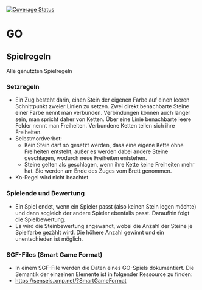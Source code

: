 [![Coverage Status](https://coveralls.io/repos/github/Involute1/de.htwg.msi.Go/badge.svg?branch=master)](https://coveralls.io/github/Involute1/de.htwg.msi.Go?branch=master)
# GO
## Spielregeln
Alle genutzten Spielregeln
### Setzregeln
* Ein Zug besteht darin, einen Stein der eigenen Farbe auf einen leeren Schnittpunkt zweier Linien zu setzen. Zwei direkt benachbarte Steine einer Farbe nennt man verbunden. Verbindungen können auch länger sein, man spricht daher von Ketten. Über eine Linie benachbarte leere Felder nennt man Freiheiten. Verbundene Ketten teilen sich ihre Freiheiten.
* Selbstmordverbot:
  * Kein Stein darf so gesetzt werden, dass eine eigene Kette ohne Freiheiten entsteht, außer es werden dabei andere Steine geschlagen, wodurch neue Freiheiten entstehen.
  * Steine gelten als geschlagen, wenn ihre Kette keine Freiheiten mehr hat. Sie werden am Ende des Zuges vom Brett genommen.
* Ko-Regel wird nicht beachtet
### Spielende und Bewertung
* Ein Spiel endet, wenn ein Spieler passt (also keinen Stein legen möchte) und dann sogleich der andere Spieler ebenfalls passt. Daraufhin folgt die Spielbewertung.
* Es wird die Steinbewertung angewandt, wobei die Anzahl der Steine je Spielfarbe gezählt wird. Die höhere Anzahl gewinnt und ein unentschieden ist möglich.
### SGF-Files (Smart Game Format)
* In einem SGF-File werden die Daten eines GO-Spiels dokumentiert. Die Semantik der einzelnen Elemente ist in folgender Ressource zu finden:
* https://senseis.xmp.net/?SmartGameFormat